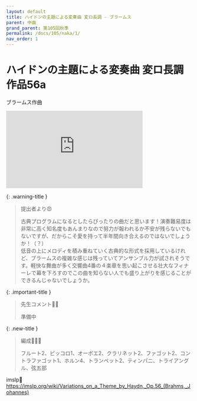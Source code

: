 ```yaml
---
layout: default
title: ハイドンの主題による変奏曲 変ロ長調 - ブラームス
parent: 中曲
grand_parent: 第105回秋季
permalink: /docs/105/naka/1/
nav_order: 1
---
```


# ハイドンの主題による変奏曲 変ロ長調 作品56a

ブラームス作曲

<iframe width="370" height="210" src="https://www.youtube.com/embed/wcobxmwCTys?si=T_8KBvzFDkwGyo-3" title="YouTube video player" frameborder="0" allow="accelerometer; autoplay; clipboard-write; encrypted-media; gyroscope; picture-in-picture; web-share" referrerpolicy="strict-origin-when-cross-origin" allowfullscreen></iframe>

{: .warning-title }
> 提出者より😍
>
> 古典プログラムになるとしたらぴったりの曲だと思います！演奏難易度は非常に高く知名度もあんまりなので努力が報われるか不安が残らないでもないですが、だからこそ愛を持って半年間向き合えるのではないでしょうか！（？）<br>
低音の上にメロディを積み重ねていく古典的な形式を採用しているけれど、ブラームスの複雑な感じは残っていてアンサンブル力が試されそうです。軽快な舞曲が多く交響曲4番の４楽章を思い起こさせる壮大なフィナーレで幕を下ろすのでこの曲を知らない人でも盛り上がりを感じることができるんじゃないでしょうか。

{: .important-title }
> 先生コメント🤵‍♂️
>
> 準備中

{: .new-title }
> 編成🎻🎺🥁
>
> フルート2、ピッコロ1、オーボエ2、クラリネット2、ファゴット2、コントラファゴット1、ホルン4、トランペット2、ティンパニ、トライアングル、弦五部

imslp🎼
<a href="https://imslp.org/wiki/Variations_on_a_Theme_by_Haydn,_Op.56_(Brahms,_Johannes)">https://imslp.org/wiki/Variations_on_a_Theme_by_Haydn,_Op.56_(Brahms,_Johannes)</a>